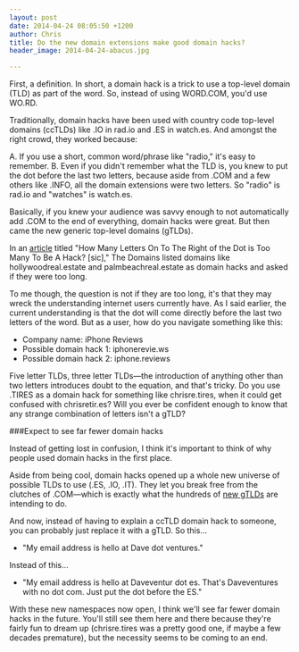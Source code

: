 ```yaml
---
layout: post
date: 2014-04-24 08:05:50 +1200
author: Chris
title: Do the new domain extensions make good domain hacks?
header_image: 2014-04-24-abacus.jpg

---
```


<!-- excerpt -->

First, a definition. In short, a domain hack is a trick to use a top-level domain (TLD) as part of the word. So, instead of using WORD.COM, you'd use WO.RD.

Traditionally, domain hacks have been used with country code top-level domains (ccTLDs) like .IO in rad.io and .ES in watch.es. And amongst the right crowd, they worked because:

A. If you use a short, common word/phrase like "radio," it's easy to remember. 
B. Even if you didn't remember what the TLD is, you knew to put the dot before the last two letters, because aside from .COM and a few others like .INFO, all the domain extensions were two letters. So "radio" is rad.io and "watches" is watch.es.

Basically, if you knew your audience was savvy enough to not automatically add .COM to the end of everything, domain hacks were great. But then came the new generic top-level domains (gTLDs). 

In an [article](http://www.thedomains.com/2014/04/20/how-many-letters-on-to-the-right-of-the-dot-is-too-many-to-be-a-hack/) titled "How Many Letters On To The Right of the Dot is Too Many To Be A Hack? [sic]," The Domains listed domains like hollywoodreal.estate and palmbeachreal.estate as domain hacks and asked if they were too long.

<!-- /excerpt -->

To me though, the question is not if they are too long, it's that they may wreck the understanding internet users currently have. As I said earlier, the current understanding is that the dot will come directly before the last two letters of the word. But as a user, how do you navigate something like this:

+ Company name: iPhone Reviews
+ Possible domain hack 1: iphonerevie.ws
+ Possible domain hack 2: iphone.reviews

Five letter TLDs, three letter TLDs—the introduction of anything other than two letters introduces doubt to the equation, and that's tricky. Do you use .TIRES as a domain hack for something like chrisre.tires, when it could get confused with chrisretir.es? Will you ever be confident enough to know that any strange combination of letters isn't a gTLD? 

###Expect to see far fewer domain hacks

Instead of getting lost in confusion, I think it's important to think of why people used domain hacks in the first place. 

Aside from being cool, domain hacks opened up a whole new universe of possible TLDs to use (.ES, .IO, .IT). They let you break free from the clutches of .COM—which is exactly what the hundreds of [new gTLDs](https://iwantmyname.com/domains/new-gtld-domain-extensions) are intending to do. 

And now, instead of having to explain a ccTLD domain hack to someone, you can probably just replace it with a gTLD. So this...

+ "My email address is hello at Dave dot ventures." 

Instead of this...

+ "My email address is hello at Daveventur dot es. That's Daveventures with no dot com. Just put the dot before the ES."

With these new namespaces now open, I think we'll see far fewer domain hacks in the future. You'll still see them here and there because they're fairly fun to dream up (chrisre.tires was a pretty good one, if maybe a few decades premature), but the necessity seems to be coming to an end. 